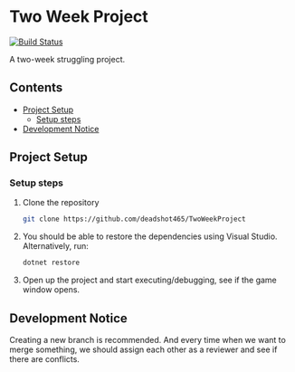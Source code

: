 # Two Week Project

[![Build Status](https://travis-ci.com/deadshot465/TwoWeekProject.svg?branch=master)](https://travis-ci.com/github/deadshot465/TwoWeekProject)

A two-week struggling project.

## Contents

- [Project Setup](#project-setup)
  - [Setup steps](#setup-steps)
- [Development Notice](#development-notice)
## Project Setup

### Setup steps

1. Clone the repository

   ```bash
   git clone https://github.com/deadshot465/TwoWeekProject
   ```

2. You should be able to restore the dependencies using Visual Studio. Alternatively, run:

   ```bash
   dotnet restore
   ```

3. Open up the project and start executing/debugging, see if the game window opens.

## Development Notice

Creating a new branch is recommended. And every time when we want to merge something, we should assign each other as a reviewer and see if there are conflicts.